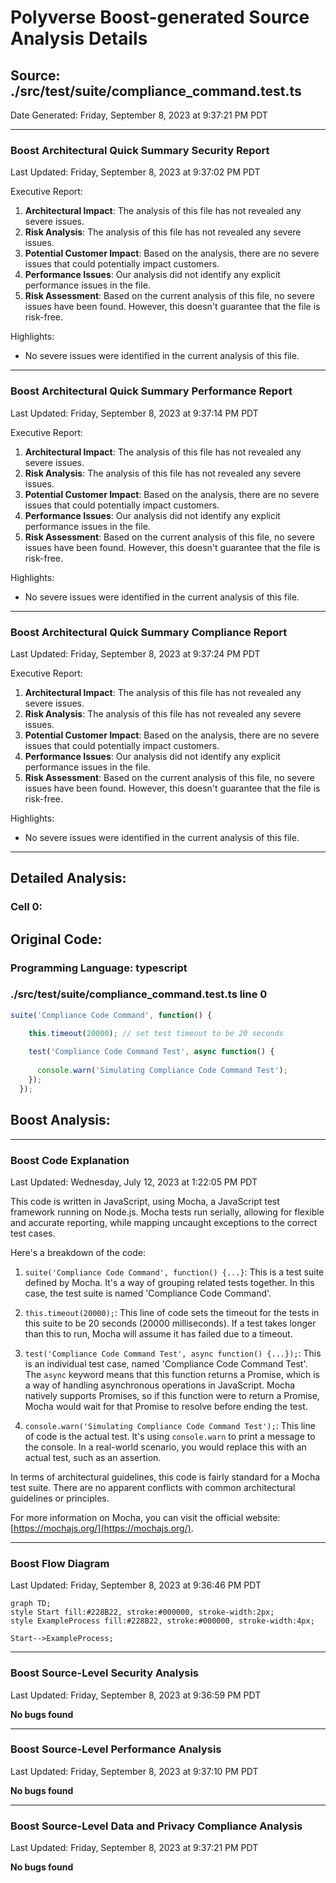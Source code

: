 # Polyverse Boost-generated Source Analysis Details

## Source: ./src/test/suite/compliance_command.test.ts
Date Generated: Friday, September 8, 2023 at 9:37:21 PM PDT



---

### Boost Architectural Quick Summary Security Report

Last Updated: Friday, September 8, 2023 at 9:37:02 PM PDT


Executive Report:

1. **Architectural Impact**: The analysis of this file has not revealed any severe issues.
2. **Risk Analysis**: The analysis of this file has not revealed any severe issues.
3. **Potential Customer Impact**: Based on the analysis, there are no severe issues that could potentially impact customers.
4. **Performance Issues**: Our analysis did not identify any explicit performance issues in the file.
5. **Risk Assessment**: Based on the current analysis of this file, no severe issues have been found. However, this doesn't guarantee that the file is risk-free.

Highlights:

- No severe issues were identified in the current analysis of this file.



---

### Boost Architectural Quick Summary Performance Report

Last Updated: Friday, September 8, 2023 at 9:37:14 PM PDT


Executive Report:

1. **Architectural Impact**: The analysis of this file has not revealed any severe issues.
2. **Risk Analysis**: The analysis of this file has not revealed any severe issues.
3. **Potential Customer Impact**: Based on the analysis, there are no severe issues that could potentially impact customers.
4. **Performance Issues**: Our analysis did not identify any explicit performance issues in the file.
5. **Risk Assessment**: Based on the current analysis of this file, no severe issues have been found. However, this doesn't guarantee that the file is risk-free.

Highlights:

- No severe issues were identified in the current analysis of this file.



---

### Boost Architectural Quick Summary Compliance Report

Last Updated: Friday, September 8, 2023 at 9:37:24 PM PDT


Executive Report:

1. **Architectural Impact**: The analysis of this file has not revealed any severe issues.
2. **Risk Analysis**: The analysis of this file has not revealed any severe issues.
3. **Potential Customer Impact**: Based on the analysis, there are no severe issues that could potentially impact customers.
4. **Performance Issues**: Our analysis did not identify any explicit performance issues in the file.
5. **Risk Assessment**: Based on the current analysis of this file, no severe issues have been found. However, this doesn't guarantee that the file is risk-free.

Highlights:

- No severe issues were identified in the current analysis of this file.

---
## Detailed Analysis:

### Cell 0:
## Original Code:

### Programming Language: typescript
### ./src/test/suite/compliance_command.test.ts line 0

```typescript
suite('Compliance Code Command', function() {

    this.timeout(20000); // set test timeout to be 20 seconds
  
    test('Compliance Code Command Test', async function() {
  
      console.warn('Simulating Compliance Code Command Test');
    });
  });

```
## Boost Analysis:



---

### Boost Code Explanation

Last Updated: Wednesday, July 12, 2023 at 1:22:05 PM PDT

This code is written in JavaScript, using Mocha, a JavaScript test framework running on Node.js. Mocha tests run serially, allowing for flexible and accurate reporting, while mapping uncaught exceptions to the correct test cases.

Here's a breakdown of the code:

1. `suite('Compliance Code Command', function() {...}`: This is a test suite defined by Mocha. It's a way of grouping related tests together. In this case, the test suite is named 'Compliance Code Command'. 

2. `this.timeout(20000);`: This line of code sets the timeout for the tests in this suite to be 20 seconds (20000 milliseconds). If a test takes longer than this to run, Mocha will assume it has failed due to a timeout.

3. `test('Compliance Code Command Test', async function() {...});`: This is an individual test case, named 'Compliance Code Command Test'. The `async` keyword means that this function returns a Promise, which is a way of handling asynchronous operations in JavaScript. Mocha natively supports Promises, so if this function were to return a Promise, Mocha would wait for that Promise to resolve before ending the test.

4. `console.warn('Simulating Compliance Code Command Test');`: This line of code is the actual test. It's using `console.warn` to print a message to the console. In a real-world scenario, you would replace this with an actual test, such as an assertion.

In terms of architectural guidelines, this code is fairly standard for a Mocha test suite. There are no apparent conflicts with common architectural guidelines or principles.

For more information on Mocha, you can visit the official website: [https://mochajs.org/](https://mochajs.org/).



---

### Boost Flow Diagram

Last Updated: Friday, September 8, 2023 at 9:36:46 PM PDT

```mermaid
graph TD;
style Start fill:#228B22, stroke:#000000, stroke-width:2px;
style ExampleProcess fill:#228B22, stroke:#000000, stroke-width:4px;

Start-->ExampleProcess;
```




---

### Boost Source-Level Security Analysis

Last Updated: Friday, September 8, 2023 at 9:36:59 PM PDT

**No bugs found**



---

### Boost Source-Level Performance Analysis

Last Updated: Friday, September 8, 2023 at 9:37:10 PM PDT

**No bugs found**



---

### Boost Source-Level Data and Privacy Compliance Analysis

Last Updated: Friday, September 8, 2023 at 9:37:21 PM PDT

**No bugs found**

